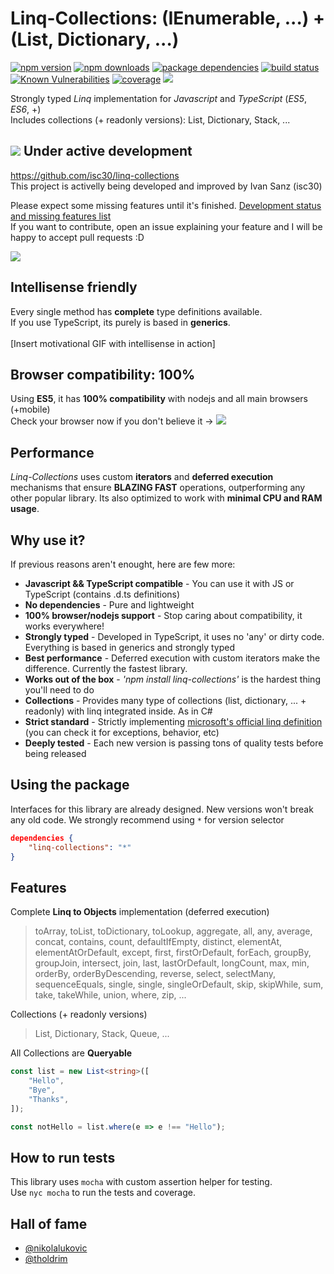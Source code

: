 # Linq-Collections: (IEnumerable, ...) + (List, Dictionary, ...)

[![npm version](https://img.shields.io/npm/v/linq-collections.svg)](https://npmjs.org/package/linq-collections)
[![npm downloads](https://img.shields.io/npm/dt/linq-collections.svg)](https://npmjs.org/package/linq-collections)
[![package dependencies](https://img.shields.io/david/isc30/linq-collections.svg)](https://npmjs.org/package/linq-collections)
[![build status](https://travis-ci.org/isc30/linq-collections.svg?branch=master)](https://travis-ci.org/isc30/linq-collections)
[![Known Vulnerabilities](https://snyk.io/test/github/isc30/linq-collections/badge.svg)](https://snyk.io/test/github/isc30/linq-collections)
[![coverage](https://coveralls.io/repos/github/isc30/linq-collections/badge.svg?branch=master&cache=no)](https://coveralls.io/github/isc30/linq-collections?branch=master)
[![](https://img.shields.io/badge/click-run%20browser%20tests-orange.svg)](https://isc30.github.io/linq-collections/mocha)
<!-- [![package dev-dependencies](https://img.shields.io/david/dev/isc30/linq-collections.svg)](https://npmjs.org/package/linq-collections) -->

Strongly typed *Linq* implementation for *Javascript* and *TypeScript* (*ES5*, *ES6*, +)<br />
Includes collections (+ readonly versions): List, Dictionary, Stack, ...

## ![](https://placehold.it/15/f03c15/000000?text=+) Under active development
https://github.com/isc30/linq-collections<br/>
This project is activelly being developed and improved by Ivan Sanz (isc30)<br />

Please expect some missing features until it's finished. [Development status and missing features list](https://github.com/isc30/linq-collections/projects/1)<br/>
If you want to contribute, open an issue explaining your feature and I will be happy to accept pull requests :D

[![](https://img.shields.io/badge/click-run%20browser%20tests-orange.svg)](https://isc30.github.io/linq-collections/mocha)

## Intellisense friendly
Every single method has **complete** type definitions available.<br />
If you use TypeScript, its purely is based in **generics**.<br /><br />
[Insert motivational GIF with intellisense in action]

## Browser compatibility: 100%
Using **ES5**, it has **100% compatibility** with nodejs and all main browsers (+mobile)<br/>
Check your browser now if you don't believe it -> [![](https://img.shields.io/badge/click-run%20browser%20tests-orange.svg)](https://isc30.github.io/linq-collections/mocha)

## Performance
*Linq-Collections* uses custom **iterators** and **deferred execution** mechanisms that ensure **BLAZING FAST** operations, outperforming any other popular library. Its also optimized to work with **minimal CPU and RAM usage**.

## Why use it?
If previous reasons aren't enought, here are few more:
- **Javascript && TypeScript compatible** - You can use it with JS or TypeScript (contains .d.ts definitions)
- **No dependencies** - Pure and lightweight
- **100% browser/nodejs support** - Stop caring about compatibility, it works everywhere!
- **Strongly typed** - Developed in TypeScript, it uses no 'any' or dirty code. Everything is based in generics and strongly typed
- **Best performance** - Deferred execution with custom iterators make the difference. Currently the fastest library.
- **Works out of the box** - *'npm install linq-collections'* is the hardest thing you'll need to do
- **Collections** - Provides many type of collections (list, dictionary, ... + readonly) with linq integrated inside. As in C#
- **Strict standard** - Strictly implementing [microsoft's official linq definition](https://docs.microsoft.com/en-us/dotnet/csharp/programming-guide/concepts/linq/classification-of-standard-query-operators-by-manner-of-execution) (you can check it for exceptions, behavior, etc)
- **Deeply tested** - Each new version is passing tons of quality tests before being released

## Using the package
Interfaces for this library are already designed. New versions won't break any old code.
We strongly recommend using `*` for version selector
```json
dependencies {
    "linq-collections": "*"
}
```

## Features
Complete **Linq to Objects** implementation (deferred execution)
> toArray, toList, toDictionary, toLookup, aggregate, all, any, average, concat, contains, count, defaultIfEmpty, distinct, elementAt, elementAtOrDefault, except, first, firstOrDefault, forEach, groupBy, groupJoin, intersect, join, last, lastOrDefault, longCount, max, min, orderBy, orderByDescending, reverse, select, selectMany, sequenceEquals, single, single, singleOrDefault, skip, skipWhile, sum, take, takeWhile, union, where, zip, ...

Collections (+ readonly versions)
> List, Dictionary, Stack, Queue, ...

All Collections are **Queryable**
```typescript
const list = new List<string>([
    "Hello",
    "Bye",
    "Thanks",
]);

const notHello = list.where(e => e !== "Hello");
```

## How to run tests
This library uses `mocha` with custom assertion helper for testing.<br />
Use `nyc mocha` to run the tests and coverage.

## Hall of fame
* [@nikolalukovic](https://github.com/nikolalukovic)
* [@tholdrim](https://github.com/tholdrim)
